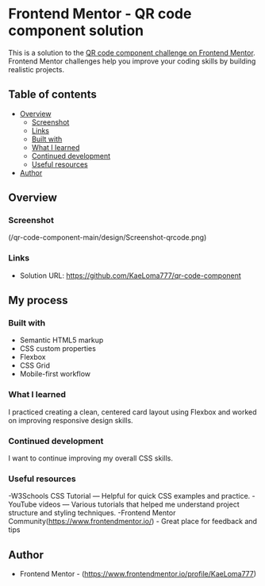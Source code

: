 # Frontend Mentor - QR code component solution

This is a solution to the [QR code component challenge on Frontend Mentor](https://www.frontendmentor.io/challenges/qr-code-component-iux_sIO_H). Frontend Mentor challenges help you improve your coding skills by building realistic projects. 

## Table of contents

- [Overview](#overview)
  - [Screenshot](#screenshot)
  - [Links](#links)
  - [Built with](#built-with)
  - [What I learned](#what-i-learned)
  - [Continued development](#continued-development)
  - [Useful resources](#useful-resources)
- [Author](#author)


## Overview

### Screenshot

(/qr-code-component-main/design/Screenshot-qrcode.png)

### Links

- Solution URL: https://github.com/KaeLoma777/qr-code-component


## My process

### Built with

- Semantic HTML5 markup
- CSS custom properties
- Flexbox
- CSS Grid
- Mobile-first workflow

### What I learned

I practiced creating a clean, centered card layout using Flexbox and worked on improving responsive design skills.


### Continued development

I want to continue improving my overall CSS skills.


### Useful resources

-W3Schools CSS Tutorial — Helpful for quick CSS examples and practice.
-YouTube videos — Various tutorials that helped me understand project structure and styling techniques.
-Frontend Mentor Community(https://www.frontendmentor.io/) - Great place for feedback and tips

## Author

- Frontend Mentor - (https://www.frontendmentor.io/profile/KaeLoma777)

